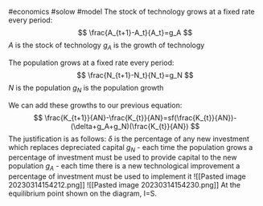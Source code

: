 #economics #solow #model 
The stock of technology grows at a fixed rate every period:
$$
\frac{A_{t+1}-A_t}{A_t}=g_A
$$
$A$ is the stock of technology
$g_A$ is the growth of technology

The population grows at a fixed rate every period:
$$
\frac{N_{t+1}-N_t}{N_t}=g_N
$$
$N$ is the population
$g_N$ is the population growth

We can add these growths to our previous equation:
$$
\frac{K_{t+1}}{AN}-\frac{K_{t}}{AN}=sf(\frac{K_{t}}{AN})-(\delta+g_A+g_N)(\frac{K_{t}}{AN})
$$
The justification is as follows:
$\delta$ is the percentage of any new investment which replaces depreciated capital
$g_N$ - each time the population grows a percentage of investment must be used to provide capital to the new population
$g_A$ - each time there is a new technological improvement a percentage of investment must be used to implement it
![[Pasted image 20230314154212.png]]
![[Pasted image 20230314154230.png]]
At the equilibrium point shown on the diagram, I=S.